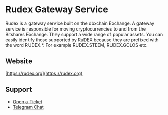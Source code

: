 # Rudex Gateway Service

Rudex is a gateway service built on the dbxchain Exchange. A gateway service is responsible for moving cryptocurrencies to and from the Bitshares Exchange. They support a wide range of popular assets. You can easily identify those supported by RuDEX because they are prefixed with the word RUDEX.*. For example RUDEX.STEEM, RUDEX.GOLOS etc.

## Website
[https://rudex.org](https://rudex.org)

## Support
- [Open a Ticket](https://rudex.freshdesk.com)
- [Telegram Chat](https://t.me/DBXChainDEX_RU)
